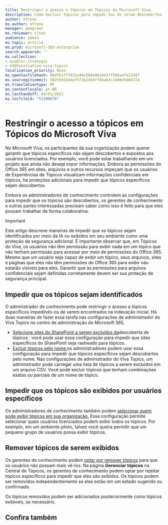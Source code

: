```yaml
---
title: Restringir o acesso a tópicos em Tópicos do Microsoft Viva
description: Como excluir tópicos para impedi-los de serem descobertos.
author: efrene
ms.author: efrene
manager: pamgreen
ms.reviewer: cjtan
audience: admin
ms.topic: article
ms.prod: microsoft-365-enterprise
search.appverid: ''
ms.collection:
- enabler-strategic
- m365initiative-viva-topics
localization_priority: None
ms.openlocfilehash: d6dfb2f7f432a40c5b6e96a9437f50ba47e23387
ms.sourcegitcommit: 582555d2b4ef5f2e2494ffdeab2c1d49e5d6b724
ms.translationtype: MT
ms.contentlocale: pt-BR
ms.lasthandoff: 04/01/2021
ms.locfileid: "51500876"
---
```

# <a name="restrict-access-to-topics-in-microsoft-viva-topics"></a>Restringir o acesso a tópicos em Tópicos do Microsoft Viva

No Microsoft Viva, os participantes da sua organização podem querer garantir que tópicos específicos não sejam descobertos e expostos aos usuários licenciados. Por exemplo, você pode estar trabalhando em um projeto que ainda não deseja expor informações. Embora as permissões do Office 365 em sites, arquivos e outros recursos impeçam que os usuários de Experiências de Tópicos visualizam informações confidenciais em tópicos, há proteções adicionais para impedir que tópicos específicos sejam descobertos.

Embora os administradores de conhecimento controlem as configurações para impedir que os tópicos são descobertos, os gerentes de conhecimento e outras partes interessadas precisam saber como isso é feito para que eles possam trabalhar de forma colaborativa.

> [!Important] 
> Este artigo descreve maneiras de impedir que os tópicos sejam identificados por meio da IA ou exibidos em seu ambiente como uma proteção de segurança adicional. É importante observar que, em Tópicos do Viva, os usuários não têm permissão para exibir nada em um tópico que não tenham permissão para acessar por meio de permissões do Office 365. Mesmo que um usuário seja capaz de exibir um tópico, seus arquivos, sites e páginas que eles não têm permissões do Office 365 para exibir não estarão visíveis para eles. Garantir que as permissões para arquivos confidenciais sejam definidas corretamente devem ser sua proteção de segurança principal.

## <a name="prevent-topics-from-being-identified"></a>Impedir que os tópicos sejam identificados

O administrador de conhecimento pode restringir o acesso a tópicos específicos impedindo-os de serem encontrados na indexação inicial. Há duas maneiras de fazer essa tarefa nas configurações de administrador do Viva Topics no centro de administração do Microsoft 365.
 
- [Selecione sites do SharePoint a serem excluídos da](./topic-experiences-discovery.md#select-sharepoint-topic-sources)descoberta de tópicos : você pode usar essa configuração para impedir que sites específicos do SharePoint seja rastreado para tópicos.
- [Excluir tópicos pelo nome:](./topic-experiences-discovery.md#exclude-topics-by-name)os administradores podem usar essa configuração para impedir que tópicos específicos sejam descobertos pelo nome. Nas configurações de administrador do Viva Topics, um administrador pode carregar uma lista de tópicos a serem excluídos em um arquivo CSV. Você pode excluir tópicos que tenham combinações exatas ou parciais de um nome de tópico.

## <a name="prevent-topics-from-being-viewed-by-specific-users"></a>Impedir que os tópicos são exibidos por usuários específicos

Os administradores de conhecimento também podem [selecionar quem pode exibir tópicos em sua organização.](./topic-experiences-knowledge-rules.md) Essa configuração permite selecionar quais usuários licenciados podem exibir todos os tópicos. Por exemplo, em um ambiente piloto, talvez você queira permitir que um pequeno grupo de usuários possa exibir tópicos.

## <a name="remove-topics-from-being-viewed"></a>Remover tópicos de serem exibidos

Os gerentes de conhecimento podem [optar por remover tópicos](./manage-topics.md) para que os usuários não possam mais vê-los. Na página **Gerenciar tópicos** na Central de Tópicos, os gerentes de conhecimento podem optar por rejeitar tópicos específicos para impedir que eles são exibidos. Os tópicos podem ser removidos independentemente se eles estão em um estado sugerido ou confirmado.

Os tópicos removidos podem ser adicionados posteriormente como tópicos exibiveis, se necessário. 


## <a name="see-also"></a>Confira também



